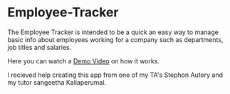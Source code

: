 # Employee-Tracker

The Employee Tracker is intended to be a quick an easy way to manage basic info about employees working for a company such as departments, job titles and salaries.

Here you can watch a [Demo Video](https://drive.google.com/file/d/1YioW2nzyvqUeCFy2SIgcJO-N5mQMGtNM/view "screencastify link") on how it works.

I recieved help creating this app from one of my TA's Stephon Autery and my tutor sangeetha Kaliaperumal.